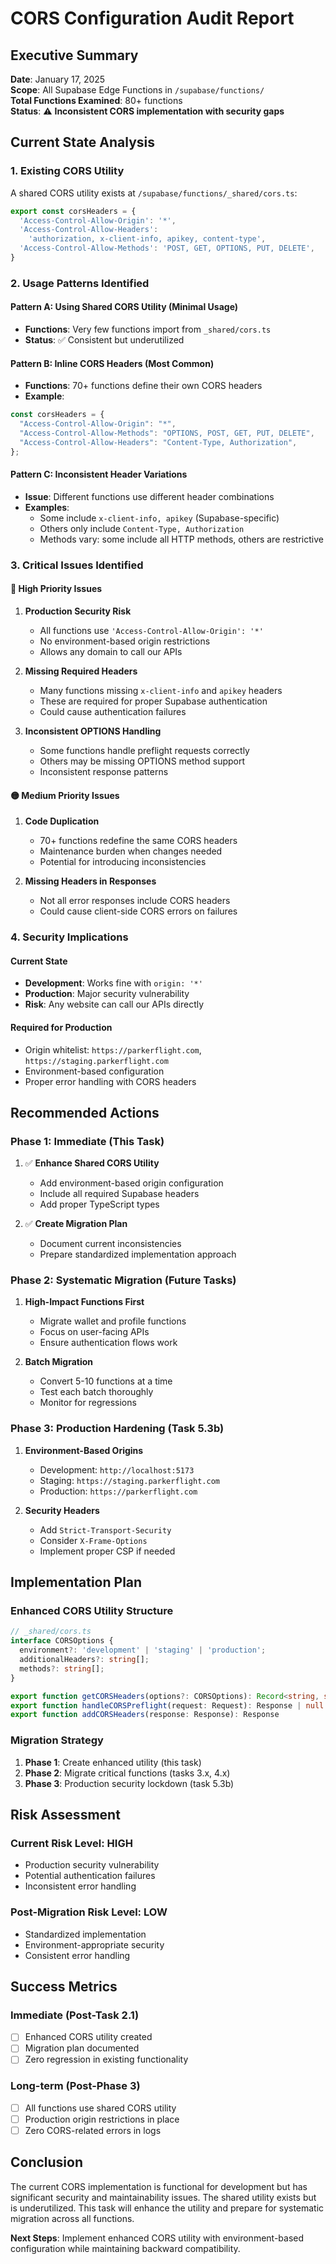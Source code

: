 # CORS Configuration Audit Report

## Executive Summary

**Date**: January 17, 2025  
**Scope**: All Supabase Edge Functions in `/supabase/functions/`  
**Total Functions Examined**: 80+ functions  
**Status**: ⚠️ **Inconsistent CORS implementation with security gaps**

## Current State Analysis

### 1. Existing CORS Utility

A shared CORS utility exists at `/supabase/functions/_shared/cors.ts`:

```typescript
export const corsHeaders = {
  'Access-Control-Allow-Origin': '*',
  'Access-Control-Allow-Headers': 
    'authorization, x-client-info, apikey, content-type',
  'Access-Control-Allow-Methods': 'POST, GET, OPTIONS, PUT, DELETE',
}
```

### 2. Usage Patterns Identified

#### Pattern A: Using Shared CORS Utility (Minimal Usage)
- **Functions**: Very few functions import from `_shared/cors.ts`
- **Status**: ✅ Consistent but underutilized

#### Pattern B: Inline CORS Headers (Most Common)
- **Functions**: 70+ functions define their own CORS headers
- **Example**:
```typescript
const corsHeaders = {
  "Access-Control-Allow-Origin": "*",
  "Access-Control-Allow-Methods": "OPTIONS, POST, GET, PUT, DELETE",
  "Access-Control-Allow-Headers": "Content-Type, Authorization",
};
```

#### Pattern C: Inconsistent Header Variations
- **Issue**: Different functions use different header combinations
- **Examples**:
  - Some include `x-client-info, apikey` (Supabase-specific)
  - Others only include `Content-Type, Authorization`
  - Methods vary: some include all HTTP methods, others are restrictive

### 3. Critical Issues Identified

#### 🔴 **High Priority Issues**

1. **Production Security Risk**
   - All functions use `'Access-Control-Allow-Origin': '*'`
   - No environment-based origin restrictions
   - Allows any domain to call our APIs

2. **Missing Required Headers**
   - Many functions missing `x-client-info` and `apikey` headers
   - These are required for proper Supabase authentication
   - Could cause authentication failures

3. **Inconsistent OPTIONS Handling**
   - Some functions handle preflight requests correctly
   - Others may be missing OPTIONS method support
   - Inconsistent response patterns

#### 🟡 **Medium Priority Issues**

1. **Code Duplication**
   - 70+ functions redefine the same CORS headers
   - Maintenance burden when changes needed
   - Potential for introducing inconsistencies

2. **Missing Headers in Responses**
   - Not all error responses include CORS headers
   - Could cause client-side CORS errors on failures

### 4. Security Implications

#### Current State
- **Development**: Works fine with `origin: '*'`
- **Production**: Major security vulnerability
- **Risk**: Any website can call our APIs directly

#### Required for Production
- Origin whitelist: `https://parkerflight.com`, `https://staging.parkerflight.com`
- Environment-based configuration
- Proper error handling with CORS headers

## Recommended Actions

### Phase 1: Immediate (This Task)
1. ✅ **Enhance Shared CORS Utility**
   - Add environment-based origin configuration
   - Include all required Supabase headers
   - Add proper TypeScript types

2. ✅ **Create Migration Plan**
   - Document current inconsistencies
   - Prepare standardized implementation approach

### Phase 2: Systematic Migration (Future Tasks)
1. **High-Impact Functions First**
   - Migrate wallet and profile functions
   - Focus on user-facing APIs
   - Ensure authentication flows work

2. **Batch Migration**
   - Convert 5-10 functions at a time
   - Test each batch thoroughly
   - Monitor for regressions

### Phase 3: Production Hardening (Task 5.3b)
1. **Environment-Based Origins**
   - Development: `http://localhost:5173`
   - Staging: `https://staging.parkerflight.com`
   - Production: `https://parkerflight.com`

2. **Security Headers**
   - Add `Strict-Transport-Security`
   - Consider `X-Frame-Options`
   - Implement proper CSP if needed

## Implementation Plan

### Enhanced CORS Utility Structure
```typescript
// _shared/cors.ts
interface CORSOptions {
  environment?: 'development' | 'staging' | 'production';
  additionalHeaders?: string[];
  methods?: string[];
}

export function getCORSHeaders(options?: CORSOptions): Record<string, string>
export function handleCORSPreflight(request: Request): Response | null
export function addCORSHeaders(response: Response): Response
```

### Migration Strategy
1. **Phase 1**: Create enhanced utility (this task)
2. **Phase 2**: Migrate critical functions (tasks 3.x, 4.x)
3. **Phase 3**: Production security lockdown (task 5.3b)

## Risk Assessment

### Current Risk Level: **HIGH**
- Production security vulnerability
- Potential authentication failures
- Inconsistent error handling

### Post-Migration Risk Level: **LOW**
- Standardized implementation
- Environment-appropriate security
- Consistent error handling

## Success Metrics

### Immediate (Post-Task 2.1)
- [ ] Enhanced CORS utility created
- [ ] Migration plan documented
- [ ] Zero regression in existing functionality

### Long-term (Post-Phase 3)
- [ ] All functions use shared CORS utility
- [ ] Production origin restrictions in place
- [ ] Zero CORS-related errors in logs

## Conclusion

The current CORS implementation is functional for development but has significant security and maintainability issues. The shared utility exists but is underutilized. This task will enhance the utility and prepare for systematic migration across all functions.

**Next Steps**: Implement enhanced CORS utility with environment-based configuration while maintaining backward compatibility.
